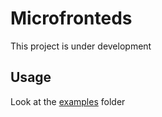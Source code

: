 # Microfronteds

This project is under development

## Usage
Look at the [examples](./examples) folder
